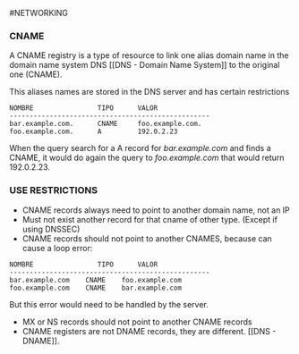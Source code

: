 #NETWORKING 

### CNAME

A CNAME registry is a type of resource to link one alias domain name in the domain name system DNS [[DNS - Domain Name System]] to the original one (CNAME). 


This aliases names are stored in the DNS server and has certain restrictions

```
NOMBRE                TIPO      VALOR
--------------------------------------------------
bar.example.com.      CNAME     foo.example.com.
foo.example.com.      A         192.0.2.23
```

When the query search for a A record for *bar.example.com* and finds a CNAME, it would do again the query to *foo.example.com* that would return 192.0.2.23. 

### USE RESTRICTIONS

* CNAME records always need to point to another domain name, not an IP 
* Must not exist another record for that cname of other type. (Except if using DNSSEC)
* CNAME records should not point to another CNAMES, because can cause a loop error: 

```
NOMBRE                TIPO      VALOR
--------------------------------------------------
bar.example.com    CNAME    foo.example.com
foo.example.com    CNAME    bar.example.com
```

But this error would need to be handled by the server. 

* MX or NS records should not point to another CNAME records
* CNAME registers are not DNAME records, they are different. [[DNS - DNAME]]. 

